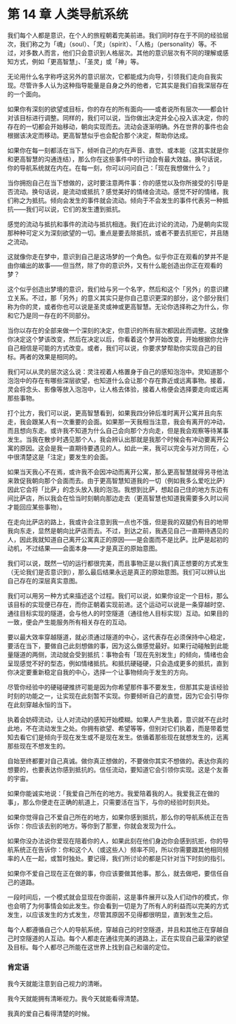 # 第 14 章 人类导航系统

我们每个人都是意识，在个人的旅程朝着完美前进。我们同时存在于不同的经验层次，我们称之为「魂」（soul）、「灵」（spirit）、「人格」（personality）等。不过，对多数人而言，他们只会意识到人格层次。其他的意识层次有不同的理解或感知方式，例如「更高智慧」、「圣灵」或「神」等。

无论用什么名字称呼这另外的意识层次，它都能成为向导，引领我们走向自我实现。尽管许多人认为这种指导能量是自身之外的他者，它其实是我们自我深层存在的一个面向。

如果你有深刻的欲望或目标，你的存在的所有面向——或者说所有层次——都会针对该目标进行调整。同样的，我们可以说，当你做出决定并全心投入该决定，你的存在的一切都会开始移动，朝向实现而去。流动会逐渐明确。外在世界的事件也会根据该决定而移动。更高智慧似乎也会配合那个决定，帮助你达成。

如果你在每一刻都活在当下，倾听自己的内在声音、直觉、或本能（这其实就是你和更高智慧的沟通连结），那么你在这些事件中的行动会有最大效益。换句话说，你的导航系统就在内在。在每一刻，你可以问问自己：「现在我想做什么？」

当你拥抱自己在当下想做的，这时要注意两件事：你的感觉以及你所接受的引导是否流动。换句话说，是流动或抵抗？感觉美好的情绪会流动。感觉不好的情绪，我们称之为抵抗。倾向会发生的事件就会流动。倾向于不会发生的事件代表另一种抵抗——我们可以说，它们的发生遭到抵抗。

感觉的流动与抵抗和事件的流动与抵抗相连。我们在此讨论的流动，乃是朝向实现那种种可定义为深刻欲望的一切。重点是要去除抵抗，或者不要去抗拒它，并且随之流动。

这就像你走在梦中，意识到自己是这场梦的一个角色。似乎你正在观看的梦并不是由你编出的故事——但当然，除了你的意识外，又有什么能创造出你正在观看的梦？

这个似乎创造出梦境的意识，我们给与另一个名字，然后和这个「另外」的意识建立关系。不过，那「另外」的意义其实只是你自己意识更深的部分，这个部分我们称为你的灵，或者你也可以说是圣灵或神或更高智慧。无论你选择称之为什么，你和它乃是同一存在的不同部分。

当你以存在的全部来做一个深刻的决定，你意识的所有层次都因此而调整。这就像你决定这个梦该改变，然后在决定以后，你看着这个梦开始改变，开始根据你允许自己相信是可能的方式改变。或者，我们可以说，你要求梦帮助你实现自己的目标。两者的效果是相同的。

我们可以从灵的层次这么说：灵注视着人格置身于自己的感知泡泡中。灵知道那个泡泡中的存在有哪些深层欲望，也知道什么会让那个存在靠近或远离事物。接着，灵会将念头、影像等放入泡泡中，让人格去体验，接着人格便会选择要走向或远离那些事物。

打个比方，我们可以说，更高智慧看到，如果我四分钟后准时离开公寓并且向东走，我会跟某人有一次重要的会面。如果那一天我相当注意，我会有离开的冲动，而且想向东走。或许我不知道为什么自己会向那个方向走，但是我会观察等待某事发生。当我在散步时遇见那个人，我会辨认出那就是我那个时候会有冲动要离开公寓的原因。这会是我一直期待要遇见的人。如此一来，我可以完全与对方同在，心中很清楚这是「注定」要发生的会面。

如果当天我心不在焉，或许我不会因冲动而离开公寓，那么更高智慧就得另寻他法来敦促我朝向那个会面而去。由于更高智慧知道我的一切（例如我多么爱吃比萨）因此它会将「比萨」的念头放入我的泡泡。我想到比萨，想起自己住的地方东边有间比萨店，所以我会在恰当时刻朝向那边走去（更高智慧也知道我需要多久时以间才能回应某些事物）。

在走向比萨店的路上，我或许会注意到我一点也不饿，但是我的双腿仍有目的地带我向东走，显然是朝向比萨店而去。不过，到达之前，我遇见自己一直期待遇见的人，因此我就知道自己离开公寓真正的原因——是会面而不是比萨。比萨是起初的动机，不过结果——会面本身——才是真正的原始意图。

我们可以说，既然一切的运行都很完美，而且事物正是以我们真正想要的方式发生（无论我们是否意识到），那么最后结果永远是真正的原始意图。我们可以辨认出自己存在的深层真实意图。

我们可以用另一种方式来描述这个过程。我们可以说，如果你设定一个目标，那么该目标的实现便已存在，而你正朝着实现前进。这个运动可以说是一条穿越时空、通往目标实现的隧道，会与他人的时空隧道（通往他人目标实现）互动。如果目的一致，便会产生能服务所有相关存在的互动。

要以最大效率穿越隧道，就必须通过隧道的中心，这代表存在必须保持中心稳定，要活在当下，要做自己此刻想做的事，因为这么做感觉最好。如果行动碰触到此能量隧道的两侧，流动就会受到抵抗：事物会有「现在先别发生」的倾向，情绪也会呈现感觉不好的型态，例如情绪抵抗。和抵抗硬碰硬，只会造成更多的抵抗，直到你决定要重新稳定自我的中心，选择一个让事物倾向于发生的方向。

尽管你经验中的硬碰硬推挤可能是因为你希望那件事不要发生，但那其实是该经验时刻的功能之一，让实现在此刻暂不实现。你要倾听自己的直觉，因为它会引导你在此刻穿越永恒的当下。

执着会妨碍流动，让人对流动的感知开始模糊。如果人产生执着，意识就不在此时此地，不在流动发生之处。你拥有欲望、希望等等，但别对它们执着，而是带着觉知去看它们是倾向于现在发生或不是现在发生。依循着那些现在就想发生的，远离那些现在不想发生的。

自始至终都要对自己真诚。做你真正想做的，不要做你其实不想做的。表达你真的想要的，也要表达你感到抵抗的。信任流动，要知道它会引领你实现。这是个友善的宇宙。

如果你能诚实地说：「我爱自己所在的地方。我爱陪着我的人。我爱我正在做的事」，那么你便走在正确的航道上，只需要活在当下，与你的经验时刻共处。

如果你觉得自己不爱自己所在的地方，如果你感到抵抗，那么你的导航系统正在告诉你：你应该去别的地方。等你到了那里，你就会发现为什么。

如果你没办法说你爱现在陪着你的人，如果此刻在他们身边你会感到抗拒，你的导航系统正在告诉你：你和这个人（或这些人）频率不同，所以你需要跟其他相同频率的人在一起，或暂时独处。要记得，我们所讨论的都是只针对当下时刻的指引。

如果你不爱自己现在正在做的事，你应该要做其他事。那么，就去做吧，要信任自己的道路。

一段时间后，一个模式就会显现在你面前，这是事件展开以及人们动作的模式，你也会明了为何事情会如此发生。你会看到一切是为了所有人的利益而以完美的方式发生，以应该发生的方式发生，尽管其原因不见得都很明显，直到发生之后。

每个人都遵循自己个人的导航系统，穿越自己的时空隧道，并且和其他正在穿越自己时空隧道的人互动。每个人都走在通往完美的道路上，正在实现自己最深的欲望及目标。每个人都尽己所能在这世界上找到自己和谐的定位。

### 肯定语

我今天就能注意到自己视力的清晰。

我今天就能拥有清晰视力。我今天就能看得清楚。

我真的爱自己看得清楚的时候。
